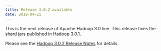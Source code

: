```yaml
---
title: Release 3.0.2 available
date: 2018-04-21
---
```

<!---
  Licensed under the Apache License, Version 2.0 (the "License");
  you may not use this file except in compliance with the License.
  You may obtain a copy of the License at

   https://www.apache.org/licenses/LICENSE-2.0

  Unless required by applicable law or agreed to in writing, software
  distributed under the License is distributed on an "AS IS" BASIS,
  WITHOUT WARRANTIES OR CONDITIONS OF ANY KIND, either express or implied.
  See the License for the specific language governing permissions and
  limitations under the License. See accompanying LICENSE file.
-->


This is the next release of Apache Hadoop 3.0 line. This release fixes
the shard jars published in Hadoop 3.0.1.

Please see the [Hadoop 3.0.2 Release
Notes](https://hadoop.apache.org/docs/r3.0.2/hadoop-project-dist/hadoop-common/releasenotes.html)
for details.

